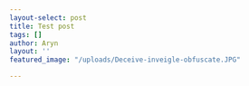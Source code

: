 ```yaml
---
layout-select: post
title: Test post
tags: []
author: Aryn
layout: ''
featured_image: "/uploads/Deceive-inveigle-obfuscate.JPG"

---
```

